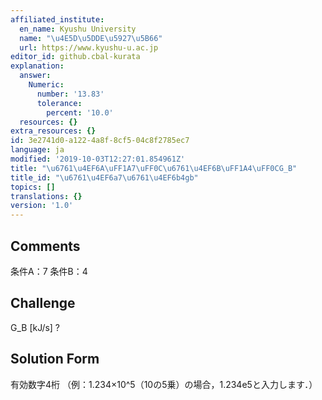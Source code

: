 ```yaml
---
affiliated_institute:
  en_name: Kyushu University
  name: "\u4E5D\u5DDE\u5927\u5B66"
  url: https://www.kyushu-u.ac.jp
editor_id: github.cbal-kurata
explanation:
  answer:
    Numeric:
      number: '13.83'
      tolerance:
        percent: '10.0'
  resources: {}
extra_resources: {}
id: 3e2741d0-a122-4a8f-8cf5-04c8f2785ec7
language: ja
modified: '2019-10-03T12:27:01.854961Z'
title: "\u6761\u4EF6A\uFF1A7\uFF0C\u6761\u4EF6B\uFF1A4\uFF0CG_B"
title_id: "\u6761\u4EF6a7\u6761\u4EF6b4gb"
topics: []
translations: {}
version: '1.0'
---
```


## Comments
条件A：7
条件B：4

## Challenge
G_B [kJ/s] ?

## Solution Form
有効数字4桁
（例：1.234×10^5（10の5乗）の場合，1.234e5と入力します．）




